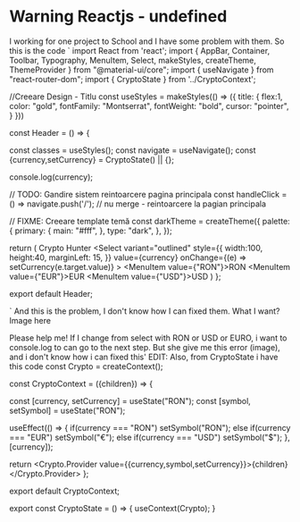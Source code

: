 
# Warning Reactjs - undefined

I working for one project to School and I have some problem with them.
So this is the code
`
import React from 'react';
import { AppBar, Container, Toolbar, Typography, MenuItem, Select, makeStyles, createTheme, ThemeProvider } from "@material-ui/core";
import { useNavigate } from "react-router-dom";
import { CryptoState } from '../CryptoContext';

//Creeare Design - Titlu
const useStyles = makeStyles(() => ({
  title: {
    flex:1,
    color: "gold",
    fontFamily: "Montserrat",
    fontWeight: "bold",
    cursor: "pointer",
  }
}))

const Header = () => {

  const classes = useStyles();
  const navigate = useNavigate();
  const {currency,setCurrency} = CryptoState() || {};
  

  console.log(currency);

  // TODO: Gandire sistem reintoarcere pagina principala 
  const handleClick = () => navigate.push('/'); // nu merge - reintoarcere la pagian principala


  // FIXME: Creeare template temă
  const darkTheme = createTheme({
    palette:{
      primary: {
        main: "#fff",
      },
      type: "dark",
    },
  });

  return (
    <ThemeProvider theme={darkTheme}>
      <AppBar color='transparent' position='static'>
          <Container>
            <Toolbar>
              <Typography onClick={handleClick} 
              className={classes.title} variant='h5'>Crypto Hunter</Typography>
              <Select variant="outlined" style={{
                width:100,
                height:40,
                marginLeft: 15,
              }}
              value={currency} onChange={(e) => setCurrency(e.target.value)}
              >
                <MenuItem value={"RON"}>RON</MenuItem>
                <MenuItem value={"EUR"}>EUR</MenuItem>
                <MenuItem value={"USD"}>USD</MenuItem>
              </Select>
            </Toolbar>
          </Container>
      </AppBar>
      </ThemeProvider>
  )
};

export default Header;

`
And this is the problem, I don't know how I can fixed them.
What I want?
Image here

Please help me!
If I change from select with RON or USD or EURO, i want to console.log to can go to the next step.
But she give me this error (image), and i don't know how i can fixed this'
EDIT:
Also, from CryptoState i have this code
    const Crypto = createContext();

const CryptoContext = ({children}) => {

 const [currency, setCurrency] = useState("RON");
 const [symbol, setSymbol] = useState("RON");

  useEffect(() => {
      if(currency === "RON") setSymbol("RON");
      else if(currency === "EUR") setSymbol("€");
      else if(currency === "USD") setSymbol("$");
  },[currency]);

return <Crypto.Provider value={{currency,symbol,setCurrency}}>{children}</Crypto.Provider>
};


export default CryptoContext;

export const CryptoState = () => {
    useContext(Crypto);
}


        
